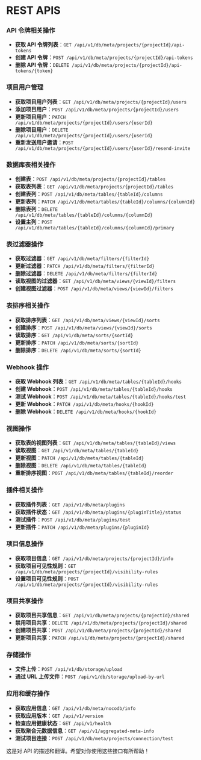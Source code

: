# REST APIS

### API 令牌相关操作
- **获取 API 令牌列表**：`GET /api/v1/db/meta/projects/{projectId}/api-tokens`
- **创建 API 令牌**：`POST /api/v1/db/meta/projects/{projectId}/api-tokens`
- **删除 API 令牌**：`DELETE /api/v1/db/meta/projects/{projectId}/api-tokens/{token}`

### 项目用户管理
- **获取项目用户列表**：`GET /api/v1/db/meta/projects/{projectId}/users`
- **添加项目用户**：`POST /api/v1/db/meta/projects/{projectId}/users`
- **更新项目用户**：`PATCH /api/v1/db/meta/projects/{projectId}/users/{userId}`
- **删除项目用户**：`DELETE /api/v1/db/meta/projects/{projectId}/users/{userId}`
- **重新发送用户邀请**：`POST /api/v1/db/meta/projects/{projectId}/users/{userId}/resend-invite`

### 数据库表相关操作
- **创建表**：`POST /api/v1/db/meta/projects/{projectId}/tables`
- **获取表列表**：`GET /api/v1/db/meta/projects/{projectId}/tables`
- **创建表列**：`POST /api/v1/db/meta/tables/{tableId}/columns`
- **更新表列**：`PATCH /api/v1/db/meta/tables/{tableId}/columns/{columnId}`
- **删除表列**：`DELETE /api/v1/db/meta/tables/{tableId}/columns/{columnId}`
- **设置主列**：`POST /api/v1/db/meta/tables/{tableId}/columns/{columnId}/primary`

### 表过滤器操作
- **获取过滤器**：`GET /api/v1/db/meta/filters/{filterId}`
- **更新过滤器**：`PATCH /api/v1/db/meta/filters/{filterId}`
- **删除过滤器**：`DELETE /api/v1/db/meta/filters/{filterId}`
- **读取视图的过滤器**：`GET /api/v1/db/meta/views/{viewId}/filters`
- **创建视图过滤器**：`POST /api/v1/db/meta/views/{viewId}/filters`

### 表排序相关操作
- **获取排序列表**：`GET /api/v1/db/meta/views/{viewId}/sorts`
- **创建排序**：`POST /api/v1/db/meta/views/{viewId}/sorts`
- **读取排序**：`GET /api/v1/db/meta/sorts/{sortId}`
- **更新排序**：`PATCH /api/v1/db/meta/sorts/{sortId}`
- **删除排序**：`DELETE /api/v1/db/meta/sorts/{sortId}`

### Webhook 操作
- **获取 Webhook 列表**：`GET /api/v1/db/meta/tables/{tableId}/hooks`
- **创建 Webhook**：`POST /api/v1/db/meta/tables/{tableId}/hooks`
- **测试 Webhook**：`POST /api/v1/db/meta/tables/{tableId}/hooks/test`
- **更新 Webhook**：`PATCH /api/v1/db/meta/hooks/{hookId}`
- **删除 Webhook**：`DELETE /api/v1/db/meta/hooks/{hookId}`

### 视图操作
- **获取表的视图列表**：`GET /api/v1/db/meta/tables/{tableId}/views`
- **读取视图**：`GET /api/v1/db/meta/tables/{tableId}`
- **更新视图**：`PATCH /api/v1/db/meta/tables/{tableId}`
- **删除视图**：`DELETE /api/v1/db/meta/tables/{tableId}`
- **重新排序视图**：`POST /api/v1/db/meta/tables/{tableId}/reorder`

### 插件相关操作
- **获取插件列表**：`GET /api/v1/db/meta/plugins`
- **获取插件状态**：`GET /api/v1/db/meta/plugins/{pluginTitle}/status`
- **测试插件**：`POST /api/v1/db/meta/plugins/test`
- **更新插件**：`PATCH /api/v1/db/meta/plugins/{pluginId}`

### 项目信息操作
- **获取项目信息**：`GET /api/v1/db/meta/projects/{projectId}/info`
- **获取项目可见性规则**：`GET /api/v1/db/meta/projects/{projectId}/visibility-rules`
- **设置项目可见性规则**：`POST /api/v1/db/meta/projects/{projectId}/visibility-rules`

### 项目共享操作
- **获取项目共享信息**：`GET /api/v1/db/meta/projects/{projectId}/shared`
- **禁用项目共享**：`DELETE /api/v1/db/meta/projects/{projectId}/shared`
- **创建项目共享**：`POST /api/v1/db/meta/projects/{projectId}/shared`
- **更新项目共享**：`PATCH /api/v1/db/meta/projects/{projectId}/shared`

### 存储操作
- **文件上传**：`POST /api/v1/db/storage/upload`
- **通过 URL 上传文件**：`POST /api/v1/db/storage/upload-by-url`

### 应用和缓存操作
- **获取应用信息**：`GET /api/v1/db/meta/nocodb/info`
- **获取应用版本**：`GET /api/v1/version`
- **检查应用健康状态**：`GET /api/v1/health`
- **获取聚合元数据信息**：`GET /api/v1/aggregated-meta-info`
- **测试项目连接**：`POST /api/v1/db/meta/projects/connection/test`

这是对 API 的描述和翻译。希望对你使用这些接口有所帮助！